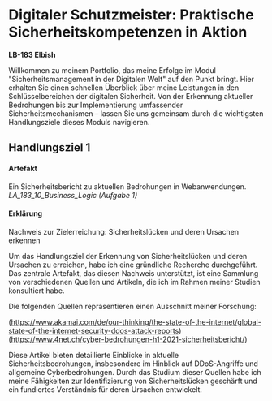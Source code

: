 # Digitaler Schutzmeister: Praktische Sicherheitskompetenzen in Aktion
**LB-183 Elbish** 

Willkommen zu meinem Portfolio, das meine Erfolge im Modul "Sicherheitsmanagement in der Digitalen Welt" auf den Punkt bringt. Hier erhalten Sie einen schnellen Überblick über meine Leistungen in den Schlüsselbereichen der digitalen Sicherheit. Von der Erkennung aktueller Bedrohungen bis zur Implementierung umfassender Sicherheitsmechanismen – lassen Sie uns gemeinsam durch die wichtigsten Handlungsziele dieses Moduls navigieren.

## Handlungsziel 1

#### Artefakt
Ein Sicherheitsbericht zu aktuellen Bedrohungen in Webanwendungen.
*LA_183_10_Business_Logic (Aufgabe 1)*

#### Erklärung

Nachweis zur Zielerreichung: Sicherheitslücken und deren Ursachen erkennen

Um das Handlungsziel der Erkennung von Sicherheitslücken und deren Ursachen zu erreichen, habe ich eine gründliche Recherche durchgeführt. Das zentrale Artefakt, das diesen Nachweis unterstützt, ist eine Sammlung von verschiedenen Quellen und Artikeln, die ich im Rahmen meiner Studien konsultiert habe.

Die folgenden Quellen repräsentieren einen Ausschnitt meiner Forschung:

(https://www.akamai.com/de/our-thinking/the-state-of-the-internet/global-state-of-the-internet-security-ddos-attack-reports)
(https://www.4net.ch/cyber-bedrohungen-h1-2021-sicherheitsbericht/)

Diese Artikel bieten detaillierte Einblicke in aktuelle Sicherheitsbedrohungen, insbesondere im Hinblick auf DDoS-Angriffe und allgemeine Cyberbedrohungen. Durch das Studium dieser Quellen habe ich meine Fähigkeiten zur Identifizierung von Sicherheitslücken geschärft und ein fundiertes Verständnis für deren Ursachen entwickelt.
